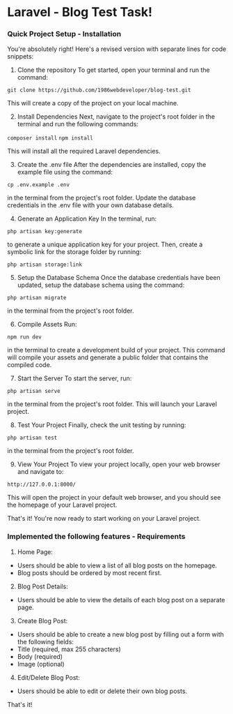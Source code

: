 # Laravel - Blog Test Task!


### Quick Project Setup - Installation

You're absolutely right! Here's a revised version with separate lines for code snippets:

1. Clone the repository
To get started, open your terminal and run the command:

  ```git clone https://github.com/1986webdeveloper/blog-test.git```

  This will create a copy of the project on your local machine.


2. Install Dependencies
Next, navigate to the project's root folder in the terminal and run the following commands:

  ```composer install```
  ```npm install```

  This will install all the required Laravel dependencies.


3. Create the .env file
After the dependencies are installed, copy the example file using the command:

  ```cp .env.example .env```

  in the terminal from the project's root folder. Update the database credentials in the .env file with your own database details.


4. Generate an Application Key
In the terminal, run:

  ```php artisan key:generate```

  to generate a unique application key for your project. Then, create a symbolic link for the storage folder by running:

  ```php artisan storage:link```


5. Setup the Database Schema
Once the database credentials have been updated, setup the database schema using the command:

  ```php artisan migrate```

  in the terminal from the project's root folder.


6. Compile Assets
Run:

  ```npm run dev```

  in the terminal to create a development build of your project. This command will compile your assets and generate a public folder that contains the compiled code.


7. Start the Server
To start the server, run:

  ```php artisan serve```

  in the terminal from the project's root folder. This will launch your Laravel project.


8. Test Your Project
Finally, check the unit testing by running:

  ```php artisan test```

  in the terminal from the project's root folder.


9. View Your Project
To view your project locally, open your web browser and navigate to:

  ```http://127.0.0.1:8000/```

  This will open the project in your default web browser, and you should see the homepage of your Laravel project.


That's it! You're now ready to start working on your Laravel project.



### Implemented the following features - Requirements


1. Home Page:
  - Users should be able to view a list of all blog posts on the homepage.
  - Blog posts should be ordered by most recent first.

2. Blog Post Details:
  - Users should be able to view the details of each blog post on a separate page.

3. Create Blog Post:
  - Users should be able to create a new blog post by filling out a form with the following fields:
  - Title (required, max 255 characters)
  - Body (required)
  - Image (optional)

4. Edit/Delete Blog Post:
  - Users should be able to edit or delete their own blog posts.

That's it! 